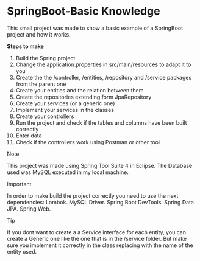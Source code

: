 # SpringBoot-Basic Knowledge
This small project was made to show a basic example of a SpringBoot project and how it works.

**Steps to make**

1. Build the Spring project
2. Change the application.properties in src/main/resources to adapt it to you
3. Create the the /controller, /entities, /repository and /service packages from the parent one
4. Create your entities and the relation between them
5. Create the repositories extending form JpaRepository
6. Create your services (or a generic one)
7. Implement your services in the classes
8. Create your controllers
9. Run the project and check if the tables and columns have been built correctly
10. Enter data
11. Check if the controllers work using Postman or other tool


>[!NOTE]
>This project was made using Spring Tool Suite 4 in Eclipse.
>The Database used was MySQL executed in my local machine.

>[!IMPORTANT]
>In order to make build the project correctly you need to use the next dependencies:
>Lombok.
>MySQL Driver.
>Spring Boot DevTools.
>Spring Data JPA.
>Spring Web.

>[!TIP]
>If you dont want to create a a Service interface for each entity,
>you can create a Generic one like the one that is in the /service folder.
>But make sure you implement it correctly in the class replacing <T> with
>the name of the entity used.

